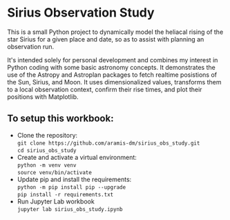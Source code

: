 
# Sirius Observation Study

This is a small Python project to dynamically model the heliacal rising of the star Sirius for a given place and date, so as to assist with planning an observation run.

It's intended solely for personal development and combines my interest in Python coding with some basic astronomy concepts. It demonstrates the use of the Astropy and Astroplan packages to fetch realtime posistions of the Sun, Sirius, and Moon. It uses dimensionalized values, transforms them to a local observation context, confirm their rise times, and plot their positions with Matplotlib.

## To setup this workbook:

- Clone the repository:  
  ```git clone https://github.com/aramis-dm/sirius_obs_study.git```  
  ```cd sirius_obs_study```  
- Create and activate a virtual environment:  
  ```python -m venv venv```  
  ```source venv/bin/activate```  
- Update pip and install the requirements:  
  ```python -m pip install pip --upgrade```  
  ```pip install -r requirements.txt```  
- Run Jupyter Lab workbook  
  ```jupyter lab sirius_obs_study.ipynb```  
